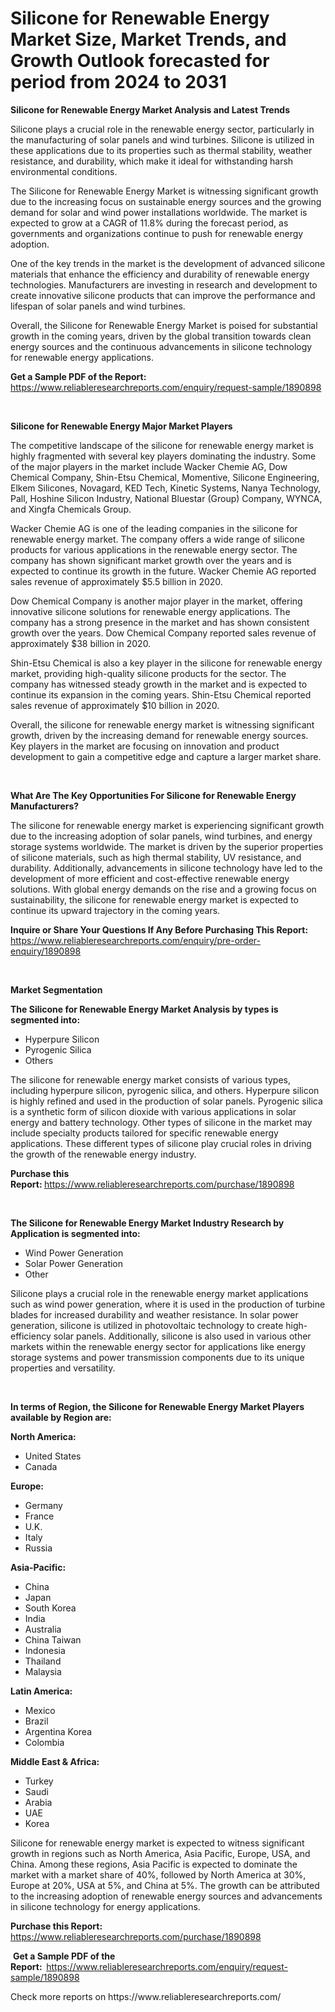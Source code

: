 <p><h1>Silicone for Renewable Energy Market Size, Market Trends, and Growth Outlook forecasted for period from 2024 to 2031</h1></p><p><strong>Silicone for Renewable Energy Market Analysis and Latest Trends</strong></p>
<p><p>Silicone plays a crucial role in the renewable energy sector, particularly in the manufacturing of solar panels and wind turbines. Silicone is utilized in these applications due to its properties such as thermal stability, weather resistance, and durability, which make it ideal for withstanding harsh environmental conditions.</p><p>The Silicone for Renewable Energy Market is witnessing significant growth due to the increasing focus on sustainable energy sources and the growing demand for solar and wind power installations worldwide. The market is expected to grow at a CAGR of 11.8% during the forecast period, as governments and organizations continue to push for renewable energy adoption.</p><p>One of the key trends in the market is the development of advanced silicone materials that enhance the efficiency and durability of renewable energy technologies. Manufacturers are investing in research and development to create innovative silicone products that can improve the performance and lifespan of solar panels and wind turbines.</p><p>Overall, the Silicone for Renewable Energy Market is poised for substantial growth in the coming years, driven by the global transition towards clean energy sources and the continuous advancements in silicone technology for renewable energy applications.</p></p>
<p><strong>Get a Sample PDF of the Report:&nbsp;</strong> <a href="https://www.reliableresearchreports.com/enquiry/request-sample/1890898">https://www.reliableresearchreports.com/enquiry/request-sample/1890898</a></p>
<p>&nbsp;</p>
<p><strong>Silicone for Renewable Energy Major Market Players</strong></p>
<p><p>The competitive landscape of the silicone for renewable energy market is highly fragmented with several key players dominating the industry. Some of the major players in the market include Wacker Chemie AG, Dow Chemical Company, Shin-Etsu Chemical, Momentive, Silicone Engineering, Elkem Silicones, Novagard, KED Tech, Kinetic Systems, Nanya Technology, Pall, Hoshine Silicon Industry, National Bluestar (Group) Company, WYNCA, and Xingfa Chemicals Group.</p><p>Wacker Chemie AG is one of the leading companies in the silicone for renewable energy market. The company offers a wide range of silicone products for various applications in the renewable energy sector. The company has shown significant market growth over the years and is expected to continue its growth in the future. Wacker Chemie AG reported sales revenue of approximately $5.5 billion in 2020.</p><p>Dow Chemical Company is another major player in the market, offering innovative silicone solutions for renewable energy applications. The company has a strong presence in the market and has shown consistent growth over the years. Dow Chemical Company reported sales revenue of approximately $38 billion in 2020.</p><p>Shin-Etsu Chemical is also a key player in the silicone for renewable energy market, providing high-quality silicone products for the sector. The company has witnessed steady growth in the market and is expected to continue its expansion in the coming years. Shin-Etsu Chemical reported sales revenue of approximately $10 billion in 2020.</p><p>Overall, the silicone for renewable energy market is witnessing significant growth, driven by the increasing demand for renewable energy sources. Key players in the market are focusing on innovation and product development to gain a competitive edge and capture a larger market share.</p></p>
<p>&nbsp;</p>
<p><strong>What Are The Key Opportunities For Silicone for Renewable Energy Manufacturers?</strong></p>
<p><p>The silicone for renewable energy market is experiencing significant growth due to the increasing adoption of solar panels, wind turbines, and energy storage systems worldwide. The market is driven by the superior properties of silicone materials, such as high thermal stability, UV resistance, and durability. Additionally, advancements in silicone technology have led to the development of more efficient and cost-effective renewable energy solutions. With global energy demands on the rise and a growing focus on sustainability, the silicone for renewable energy market is expected to continue its upward trajectory in the coming years.</p></p>
<p><strong>Inquire or Share Your Questions If Any Before Purchasing This Report:</strong> <a href="https://www.reliableresearchreports.com/enquiry/pre-order-enquiry/1890898">https://www.reliableresearchreports.com/enquiry/pre-order-enquiry/1890898</a></p>
<p>&nbsp;</p>
<p><strong>Market Segmentation</strong></p>
<p><strong>The Silicone for Renewable Energy Market Analysis by types is segmented into:</strong></p>
<p><ul><li>Hyperpure Silicon</li><li>Pyrogenic Silica</li><li>Others</li></ul></p>
<p><p>The silicone for renewable energy market consists of various types, including hyperpure silicon, pyrogenic silica, and others. Hyperpure silicon is highly refined and used in the production of solar panels. Pyrogenic silica is a synthetic form of silicon dioxide with various applications in solar energy and battery technology. Other types of silicone in the market may include specialty products tailored for specific renewable energy applications. These different types of silicone play crucial roles in driving the growth of the renewable energy industry.</p></p>
<p><strong>Purchase this Report:&nbsp;</strong><a href="https://www.reliableresearchreports.com/purchase/1890898">https://www.reliableresearchreports.com/purchase/1890898</a></p>
<p>&nbsp;</p>
<p><strong>The Silicone for Renewable Energy Market Industry Research by Application is segmented into:</strong></p>
<p><ul><li>Wind Power Generation</li><li>Solar Power Generation</li><li>Other</li></ul></p>
<p><p>Silicone plays a crucial role in the renewable energy market applications such as wind power generation, where it is used in the production of turbine blades for increased durability and weather resistance. In solar power generation, silicone is utilized in photovoltaic technology to create high-efficiency solar panels. Additionally, silicone is also used in various other markets within the renewable energy sector for applications like energy storage systems and power transmission components due to its unique properties and versatility.</p></p>
<p>&nbsp;</p>
<p><strong>In terms of Region, the Silicone for Renewable Energy Market Players available by Region are:</strong></p>
<p>
    <p> <strong> North America: </strong>
        <ul>
            <li>United States</li>
            <li>Canada</li>
        </ul>
        </p> 
    <p> <strong> Europe: </strong>
        <ul>
            <li>Germany</li>
            <li>France</li>
            <li>U.K.</li>
            <li>Italy</li>
            <li>Russia</li>
        </ul>
        </p> 
    <p> <strong> Asia-Pacific: </strong>
        <ul>
            <li>China</li>
            <li>Japan</li>
            <li>South Korea</li>
            <li>India</li>
            <li>Australia</li>
            <li>China Taiwan</li>
            <li>Indonesia</li>
            <li>Thailand</li>
            <li>Malaysia</li>
        </ul>
        </p> 
    <p> <strong> Latin America: </strong>
        <ul>
            <li>Mexico</li>
            <li>Brazil</li>
            <li>Argentina Korea</li>
            <li>Colombia</li>
        </ul>
        </p> 
    <p> <strong> Middle East & Africa: </strong>
        <ul>
            <li>Turkey</li>
            <li>Saudi</li>
            <li>Arabia</li>
            <li>UAE</li>
            <li>Korea</li>
        </ul>
    </p>
    </p>
<p><p>Silicone for renewable energy market is expected to witness significant growth in regions such as North America, Asia Pacific, Europe, USA, and China. Among these regions, Asia Pacific is expected to dominate the market with a market share of 40%, followed by North America at 30%, Europe at 20%, USA at 5%, and China at 5%. The growth can be attributed to the increasing adoption of renewable energy sources and advancements in silicone technology for energy applications.</p></p>
<p><strong>Purchase this Report: </strong><a href="https://www.reliableresearchreports.com/purchase/1890898">https://www.reliableresearchreports.com/purchase/1890898</a></p>
<p>&nbsp;<strong>Get a Sample PDF of the Report:&nbsp;&nbsp;</strong><a href="https://www.reliableresearchreports.com/enquiry/request-sample/1890898">https://www.reliableresearchreports.com/enquiry/request-sample/1890898</a></p>
<p><strong></strong></p>
<p>Check more reports on https://www.reliableresearchreports.com/</p>